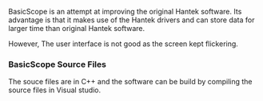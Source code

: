 BasicScope is an attempt at improving the original Hantek software. Its advantage is that it makes use of the Hantek drivers and can store data for larger time than original Hantek software. 

However, The user interface is not good as the screen kept flickering.

### BasicScope Source Files

The souce files are in C++ and the software can be build by compiling the source files in Visual studio.

